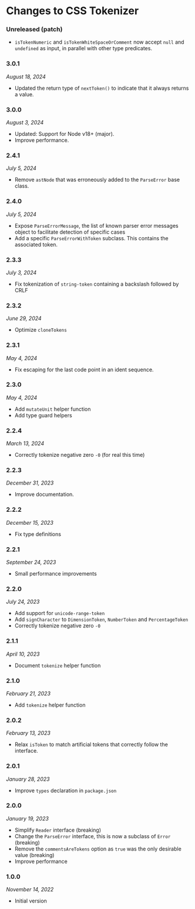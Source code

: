 # Changes to CSS Tokenizer

### Unreleased (patch)

- `isTokenNumeric` and `isTokenWhiteSpaceOrComment` now accept `null` and `undefined` as input, in parallel with other type predicates.

### 3.0.1

_August 18, 2024_

- Updated the return type of `nextToken()` to indicate that it always returns a value.

### 3.0.0

_August 3, 2024_

- Updated: Support for Node v18+ (major).
- Improve performance.

### 2.4.1

_July 5, 2024_

- Remove `astNode` that was erroneously added to the `ParseError` base class.

### 2.4.0

_July 5, 2024_

- Expose `ParseErrorMessage`, the list of known parser error messages object to facilitate detection of specific cases
- Add a specific `ParseErrorWithToken` subclass. This contains the associated token.

### 2.3.3

_July 3, 2024_

- Fix tokenization of `string-token` containing a backslash followed by CRLF

### 2.3.2

_June 29, 2024_

- Optimize `cloneTokens`

### 2.3.1

_May 4, 2024_

- Fix escaping for the last code point in an ident sequence.

### 2.3.0

_May 4, 2024_

- Add `mutateUnit` helper function
- Add type guard helpers

### 2.2.4

_March 13, 2024_

- Correctly tokenize negative zero `-0` (for real this time)

### 2.2.3

_December 31, 2023_

- Improve documentation.

### 2.2.2

_December 15, 2023_

- Fix type definitions

### 2.2.1

_September 24, 2023_

- Small performance improvements

### 2.2.0

_July 24, 2023_

- Add support for `unicode-range-token`
- Add `signCharacter` to `DimensionToken`, `NumberToken` and `PercentageToken`
- Correctly tokenize negative zero `-0`

### 2.1.1

_April 10, 2023_

- Document `tokenize` helper function

### 2.1.0

_February 21, 2023_

- Add `tokenize` helper function

### 2.0.2

_February 13, 2023_

- Relax `isToken` to match artificial tokens that correctly follow the interface.

### 2.0.1

_January 28, 2023_

- Improve `types` declaration in `package.json`

### 2.0.0

_January 19, 2023_

- Simplify `Reader` interface (breaking)
- Change the `ParseError` interface, this is now a subclass of `Error` (breaking)
- Remove the `commentsAreTokens` option as `true` was the only desirable value (breaking)
- Improve performance

### 1.0.0

_November 14, 2022_

- Initial version
